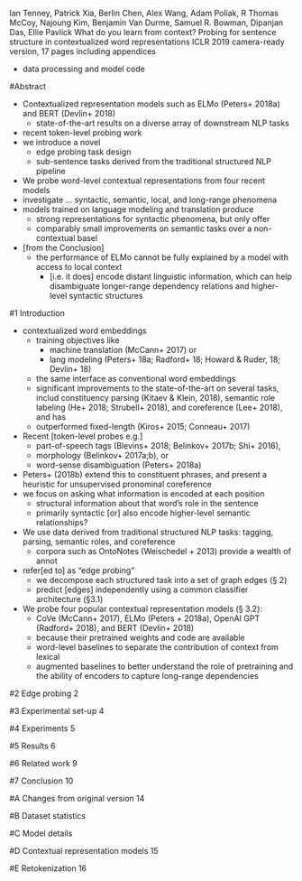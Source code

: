 Ian Tenney, Patrick Xia, Berlin Chen, Alex Wang, Adam Poliak, R Thomas McCoy,
Najoung Kim, Benjamin Van Durme, Samuel R. Bowman, Dipanjan Das, Ellie Pavlick
What do you learn from context?
  Probing for sentence structure in contextualized word representations
ICLR 2019 camera-ready version, 17 pages including appendices

* data processing and model code

#Abstract

* Contextualized representation models
  such as ELMo (Peters+ 2018a) and BERT (Devlin+ 2018)
  * state-of-the-art results on a diverse array of downstream NLP tasks
* recent token-level probing work
* we introduce a novel
  * edge probing task design
  * sub-sentence tasks derived from the traditional structured NLP pipeline
* We probe word-level contextual representations from four recent models
* investigate ... syntactic, semantic, local, and long-range phenomena
* models trained on language modeling and translation produce
  * strong representations for syntactic phenomena, but only offer
  * comparably small improvements on semantic tasks over a non-contextual basel
* [from the Conclusion]
  * the performance of ELMo cannot be fully explained by a model with access to
    local context
    * [i.e. it does] encode distant linguistic information, which 
      can help disambiguate longer-range dependency relations and 
      higher-level syntactic structures


#1 Introduction

* contextualized word embeddings
  * training objectives like
    * machine translation (McCann+ 2017) or
    * lang modeling (Peters+ 18a; Radford+ 18; Howard & Ruder, 18; Devlin+ 18)
  * the same interface as conventional word embeddings
  * significant improvements to the state-of-the-art on several tasks, includ
    constituency parsing (Kitaev & Klein, 2018),
    semantic role labeling (He+ 2018; Strubell+ 2018), and
    coreference (Lee+ 2018), and has
  * outperformed fixed-length (Kiros+ 2015; Conneau+ 2017)
* Recent [token-level probes e.g.]
  * part-of-speech tags (Blevins+ 2018; Belinkov+ 2017b; Shi+ 2016),
  * morphology (Belinkov+ 2017a;b), or
  * word-sense disambiguation (Peters+ 2018a)
* Peters+ (2018b) extend this to constituent phrases, and 
  present a heuristic for unsupervised pronominal coreference
* we focus on asking what information is encoded at each position
  * structural information about that word’s role in the sentence
  * primarily syntactic [or] also encode higher-level semantic relationships?
* We use data derived from traditional structured NLP tasks:
  tagging, parsing, semantic roles, and coreference
  * corpora such as OntoNotes (Weischedel + 2013) provide a wealth of annot
* refer[ed to]  as “edge probing”
  * we decompose each structured task into a set of graph edges (§ 2)
  * predict [edges] independently using a common classifier architecture (§3.1)
* We probe four popular contextual representation models (§ 3.2):
  * CoVe (McCann+ 2017), ELMo (Peters + 2018a), OpenAI GPT (Radford+ 2018), and
    BERT (Devlin+ 2018)
  * because their pretrained weights and code are available
  * word-level baselines to separate the contribution of context from lexical
  * augmented baselines to better understand the role of pretraining and the
    ability of encoders to capture long-range dependencies

#2 Edge probing 2

#3 Experimental set-up 4

#4 Experiments 5

#5 Results 6

#6 Related work 9

#7 Conclusion 10



#A Changes from original version 14

#B Dataset statistics

#C Model details

#D Contextual representation models 15

#E Retokenization 16
